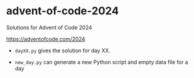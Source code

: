 # advent-of-code-2024

Solutions for Advent of Code 2024

https://adventofcode.com/2024

* `dayXX.py` gives the solution for day XX. 

* `new_day.py` can generate a new Python script and empty data file for a day